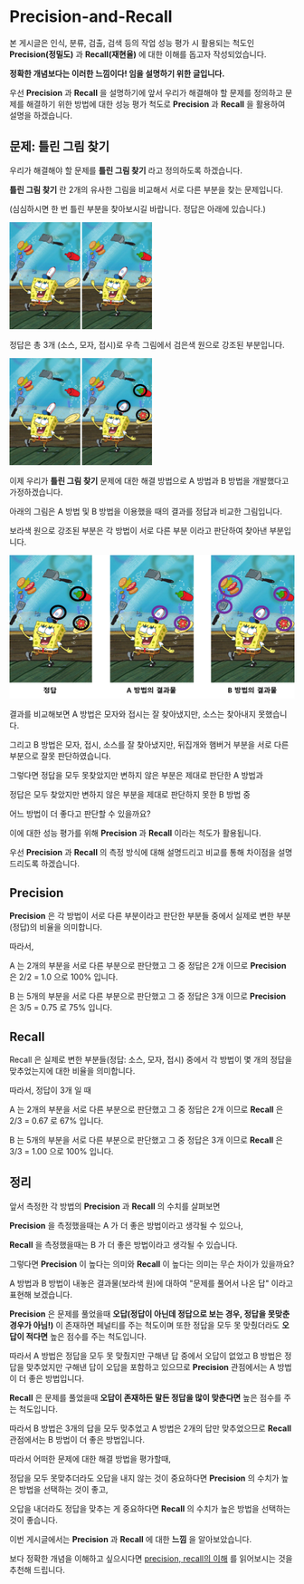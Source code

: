 # Precision-and-Recall

본 게시글은 인식, 분류, 검출, 검색 등의 작업 성능 평가 시 활용되는 척도인 **Precision(정밀도)** 과 **Recall(재현율)** 에 대한 이해를 돕고자 작성되었습니다. 

**정확한 개념보다는 이러한 느낌이다! 임을 설명하기 위한 글입니다.**

우선 **Precision** 과 **Recall** 을 설명하기에 앞서 우리가 해결해야 할 문제를 정의하고 문제를 해결하기 위한 방법에 대한 성능 평가 척도로 **Precision** 과 **Recall** 을 활용하여 설명을 하겠습니다.

## 문제: 틀린 그림 찾기

우리가 해결해야 할 문제를 **틀린 그림 찾기** 라고 정의하도록 하겠습니다.

**틀린 그림 찾기** 란 2개의 유사한 그림을 비교해서 서로 다른 부분을 찾는 문제입니다.

(심심하시면 한 번 틀린 부분을 찾아보시길 바랍니다. 정답은 아래에 있습니다.)

<img src="./figures/sponge.jpg" width="50%">

정답은 총 3개 (소스, 모자, 접시)로 우측 그림에서 검은색 원으로 강조된 부분입니다.

<img src="./figures/answer.png" width="50%">

이제 우리가 **틀린 그림 찾기** 문제에 대한 해결 방법으로 A 방법과 B 방법을 개발했다고 가정하겠습니다.

아래의 그림은 A 방법 및 B 방법을 이용했을 때의 결과를 정답과 비교한 그림입니다. 

보라색 원으로 강조된 부분은 각 방법이 서로 다른 부분 이라고 판단하여 찾아낸 부분입니다.

![results](./figures/results.png)

결과를 비교해보면 A 방법은 모자와 접시는 잘 찾아냈지만, 소스는 찾아내지 못했습니다. 

그리고 B 방법은 모자, 접시, 소스를 잘 찾아냈지만, 뒤집개와 햄버거 부분을 서로 다른 부분으로 잘못 판단하였습니다.

그렇다면 정답을 모두 못찾았지만 변하지 않은 부분은 제대로 판단한 A 방법과 

정답은 모두 찾았지만 변하지 않은 부분을 제대로 판단하지 못한 B 방법 중 

어느 방법이 더 좋다고 판단할 수 있을까요?

이에 대한 성능 평가를 위해 **Precision** 과 **Recall** 이라는 척도가 활용됩니다.

우선 **Precision** 과 **Recall** 의 측정 방식에 대해 설명드리고 비교를 통해 차이점을 설명드리도록 하겠습니다.

## Precision

**Precision** 은 각 방법이 서로 다른 부분이라고 판단한 부분들 중에서 실제로 변한 부분(정답)의 비율을 의미합니다.

따라서,

A 는 2개의 부분을 서로 다른 부분으로 판단했고 그 중 정답은 2개 이므로 **Precision** 은 2/2 = 1.0 으로 100% 입니다. 

B 는 5개의 부분을 서로 다른 부분으로 판단했고 그 중 정답은 3개 이므로 **Precision** 은 3/5 = 0.75 로 75% 입니다.

## Recall

Recall 은 실제로 변한 부분들(정답: 소스, 모자, 접시) 중에서 각 방법이 몇 개의 정답을 맞추었는지에 대한 비율을 의미합니다.

따라서, 정답이 3개 일 때

A 는 2개의 부분을 서로 다른 부분으로 판단했고 그 중 정답은 2개 이므로 **Recall** 은 2/3 = 0.67 로 67% 입니다. 

B 는 5개의 부분을 서로 다른 부분으로 판단했고 그 중 정답은 3개 이므로 **Recall** 은 3/3 = 1.00 으로 100% 입니다.

## 정리

앞서 측정한 각 방법의 **Precision** 과 **Recall** 의 수치를 살펴보면 

**Precision** 을 측정했을때는 A 가 더 좋은 방법이라고 생각될 수 있으나, 

**Recall** 을 측정했을때는 B 가 더 좋은 방법이라고 생각될 수 있습니다.

그렇다면 **Precision** 이 높다는 의미와 **Recall** 이 높다는 의미는 무슨 차이가 있을까요?

A 방법과 B 방법이 내놓은 결과물(보라색 원)에 대하여 "문제를 풀어서 나온 답" 이라고 표현해 보겠습니다.

**Precision** 은 문제를 풀었을때 **오답(정답이 아닌데 정답으로 보는 경우, 정답을 못맞춘 경우가 아님!)** 이 존재하면 페널티를 주는 척도이며 또한 정답을 모두 못 맞췄더라도 **오답이 적다면** 높은 점수를 주는 척도입니다.

따라서 A 방법은 정답을 모두 못 맞췄지만 구해낸 답 중에서 오답이 없었고 B 방법은 정답을 맞추었지만 구해낸 답이 오답을 포함하고 있으므로 **Precision** 관점에서는 A 방법이 더 좋은 방법입니다. 

**Recall** 은 문제를 풀었을때 **오답이 존재하든 말든 정답을 많이 맞춘다면** 높은 점수를 주는 척도입니다.

따라서 B 방법은 3개의 답을 모두 맞추었고 A 방법은 2개의 답만 맞추었으므로 **Recall** 관점에서는 B 방법이 더 좋은 방법입니다.

따라서 어떠한 문제에 대한 해결 방법을 평가할때,

정답을 모두 못맞추더라도 오답을 내지 않는 것이 중요하다면 **Precision** 의 수치가 높은 방법을 선택하는 것이 좋고, 

오답을 내더라도 정답을 맞추는 게 중요하다면 **Recall** 의 수치가 높은 방법을 선택하는 것이 좋습니다.

이번 게시글에서는 **Precision** 과 **Recall** 에 대한 **느낌** 을 알아보았습니다. 

보다 정확한 개념을 이해하고 싶으시다면 [precision, recall의 이해](https://darkpgmr.tistory.com/162) 를 읽어보시는 것을 추천해 드립니다.

